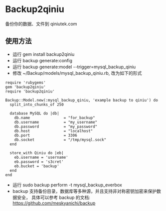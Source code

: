 # Backup2qiniu

备份你的数据、文件到 qiniutek.com

## 使用方法

* 运行 gem install backup2qiniu
* 运行 backup generate:config
* 运行 backup generate:model --trigger=mysql_backup_qiniu
* 修改 ~/Backup/models/mysql_backup_qiniu.rb, 改为如下的形式

```
require 'rubygems'
gem 'backup2qiniu'
require 'backup2qiniu'

Backup::Model.new(:mysql_backup_qiniu, 'example backup to qiniu') do
  split_into_chunks_of 250

  database MySQL do |db|
    db.name               = "for_backup"
    db.username           = "my_username"
    db.password           = "my_password"
    db.host               = "localhost"
    db.port               = 3306
    db.socket             = "/tmp/mysql.sock"
  end

  store_with Qiniu do |eb|
    eb.username = 'username'
    eb.password = 's3cret'
    eb.bucket = 'backup'
  end
end
```

* 运行 sudo backup perform -t mysql_backup_everbox
* backup 支持备份目录，数据库等多种源，并且支持非对称密钥加密来保护数据安全，
   具体可以参考 backup 的文档: https://github.com/meskyanichi/backup
